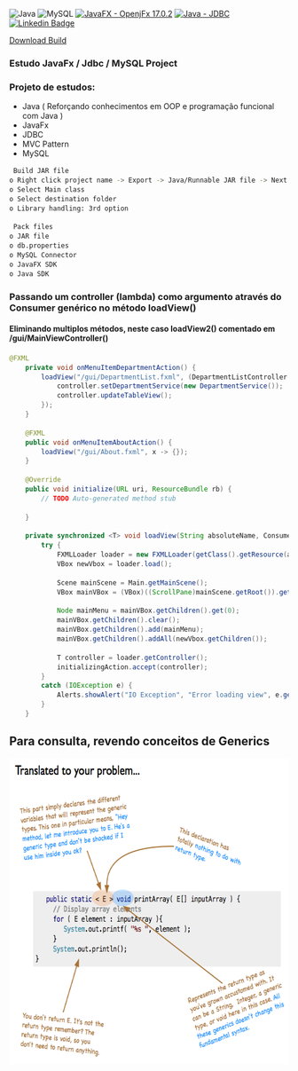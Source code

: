 ![Java](https://img.shields.io/badge/Java-ED8B00?style=for-the-badge&logo=java&logoColor=white)
![MySQL](https://img.shields.io/badge/MySQL-005C84?style=for-the-badge&logo=mysql&logoColor=white)
[![JavaFX - OpenjFx 17.0.2](https://img.shields.io/badge/JavaFX-OpenjFx_17.0.2-FF0000?style=for-the-badge)](https://)
[![Java  - JDBC](https://img.shields.io/badge/Java_-JDBC-006400?style=for-the-badge)](https://)
<a href="https://www.linkedin.com/in/allan-pereira-abrahao" rel="nofollow"><img src="https://img.shields.io/badge/LinkedIn-0077B5?style=for-the-badge&logo=linkedin&logoColor=white" alt="Linkedin Badge" data-canonical-src="https://img.shields.io/badge/-Allan-blue?style=flat-square&amp;logo=Linkedin&amp;logoColor=white&amp;link=https://www.linkedin.com/in/allan-pereira-abrahao/%C3%A3o-7b72b5202/" style="max-width: 100%;"></a>


[Download Build](https://github.com/all-an/javafx-jdbc-mysql/tree/main/download)

### Estudo JavaFx / Jdbc / MySQL Project

### Projeto de estudos:

- Java ( Reforçando conhecimentos em OOP e programação funcional com Java )
- JavaFx
- JDBC
- MVC Pattern
- MySQL

```bash
 Build JAR file 
o Right click project name -> Export -> Java/Runnable JAR file -> Next 
o Select Main class 
o Select destination folder 
o Library handling: 3rd option

 Pack files 
o JAR file 
o db.properties 
o MySQL Connector 
o JavaFX SDK 
o Java SDK 
```

### Passando um controller (lambda) como argumento através do Consumer genérico <T> no método loadView()
#### Eliminando multiplos métodos, neste caso loadView2() comentado em /gui/MainViewController()

```java
@FXML
	private void onMenuItemDepartmentAction() {
		loadView("/gui/DepartmentList.fxml", (DepartmentListController controller) -> {
			controller.setDepartmentService(new DepartmentService());
			controller.updateTableView();
		});
	}
	
	@FXML
	public void onMenuItemAboutAction() {
		loadView("/gui/About.fxml", x -> {});
	}
	
	@Override
	public void initialize(URL uri, ResourceBundle rb) {
		// TODO Auto-generated method stub
		
	}
	
	private synchronized <T> void loadView(String absoluteName, Consumer<T> initializingAction) {
		try {
			FXMLLoader loader = new FXMLLoader(getClass().getResource(absoluteName));
			VBox newVbox = loader.load();
			
			Scene mainScene = Main.getMainScene();
			VBox mainVBox = (VBox)((ScrollPane)mainScene.getRoot()).getContent();
			
			Node mainMenu = mainVBox.getChildren().get(0);
			mainVBox.getChildren().clear();
			mainVBox.getChildren().add(mainMenu);
			mainVBox.getChildren().addAll(newVbox.getChildren());
			
			T controller = loader.getController();
            initializingAction.accept(controller);
		}
		catch (IOException e) {
			Alerts.showAlert("IO Exception", "Error loading view", e.getMessage(), AlertType.ERROR);
		}
	}
```

## Para consulta, revendo conceitos de Generics

<p align="center">
        <a href="https://www.linkedin.com/in/all-an/">
        <img align="center" width="633" height="551"  src="/images/type-parameter.png" />
</a>
</p>

